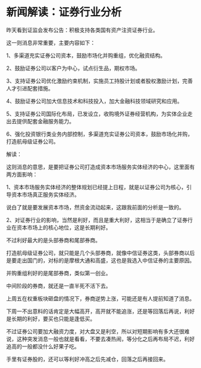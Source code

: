# 新闻解读：证券行业分析
[url]: (https://t.zsxq.com/vBAUnuF)

昨天看到证监会发布公告：积极支持各类国有资产注资证券行业。

这一则消息非常重要，主要内容如下：

1、多渠道充实证券公司资本，鼓励市场化并购重组，优化融资结构。

2、鼓励证券公司以客户为中心，试点衍生品，期权市场。

3、支持证券公司优化激励约束机制，实施员工持股计划或者股权激励计划，完善人才引进配套措施。

4、鼓励证券公司加大信息技术和科技投入，加大金融科技领域研究和应用。

5、支持证券公司国际化布局，已发设立，收购境外证券经营机构，为实体企业走出去提供配套金融服务能力。

6、强化投资银行类业务内部控制，多渠道充实证券公司资本，鼓励市场化并购，打造航母级证券公司。

解读：

这则消息的意思，是要把证券公司打造成资本市场服务实体经济的中心，这里面有两方面影响：

1、资本市场服务实体经济的整体规划已经提上日程，就是以证券公司为核心，引导资本市场真正服务实体经济。

说白了就是要发展资本市场，然资金流动起来，这跟我前面的分析是一致的。

2、对证券行业的影响，当然是利好，而且是重大利好，这相当于是确立了证券行业在资本市场上的核心地位，这是长期利好。

不过利好最大的是头部券商和尾部券商。

打造航母级证券公司，就只能是几个头部券商，就像中信证券这类，头部券商以后是要走出国门的，对标的是摩根大通和高盛，这也是我选入中信证券的主要原因。

并购重组利好的是尾部券商，类似第一创业。

中间阶段的券商，就还是一直半死不活下去。

上周五在权重板块砸盘的情况下，券商逆势上涨，可能还是有人提前知道了消息。

下周一不出意料的话肯定是大幅高开，高开就不能追涨，还是等回落后再说，利好是长期的利好，要买也只能是逢低买。

不过证券公司要加大融资力度，对大盘又是利空，所以对短期影响有多大还很难说，这种突发消息一般也就是看看，不要去凑热闹，等分化之后再布局不迟，利好追高的一般都没什么好果子吃。

手里有证券股的，还可以等利好冲高之后先减仓，回落之后再接回来。